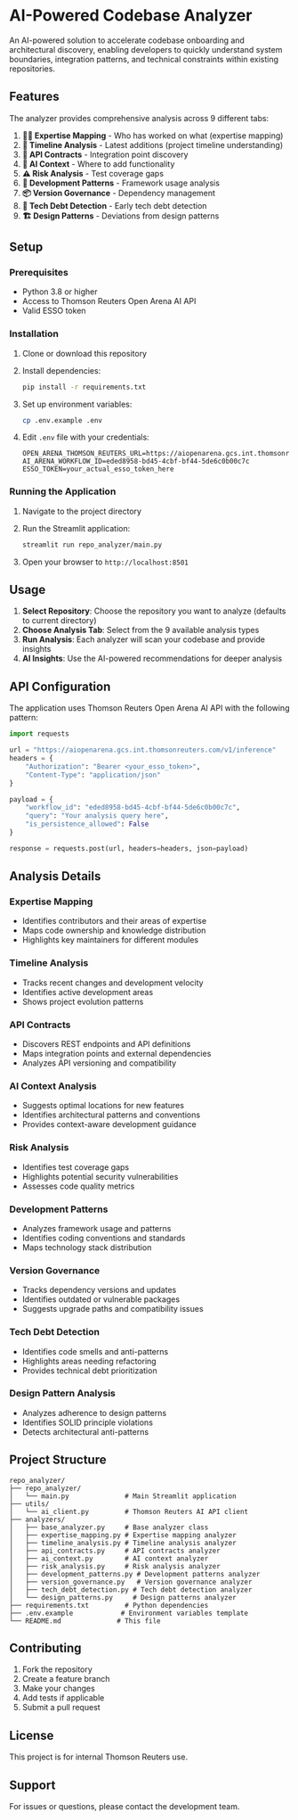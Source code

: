 # AI-Powered Codebase Analyzer

An AI-powered solution to accelerate codebase onboarding and architectural discovery, enabling developers to quickly understand system boundaries, integration patterns, and technical constraints within existing repositories.

## Features

The analyzer provides comprehensive analysis across 9 different tabs:

1. **🧑‍💻 Expertise Mapping** - Who has worked on what (expertise mapping)
2. **📅 Timeline Analysis** - Latest additions (project timeline understanding)
3. **🔌 API Contracts** - Integration point discovery
4. **🤖 AI Context** - Where to add functionality
5. **⚠️ Risk Analysis** - Test coverage gaps
6. **🔧 Development Patterns** - Framework usage analysis
7. **📦 Version Governance** - Dependency management
8. **🚨 Tech Debt Detection** - Early tech debt detection
9. **🏗️ Design Patterns** - Deviations from design patterns

## Setup

### Prerequisites

- Python 3.8 or higher
- Access to Thomson Reuters Open Arena AI API
- Valid ESSO token

### Installation

1. Clone or download this repository
2. Install dependencies:
   ```bash
   pip install -r requirements.txt
   ```

3. Set up environment variables:
   ```bash
   cp .env.example .env
   ```
   
4. Edit `.env` file with your credentials:
   ```
   OPEN_ARENA_THOMSON_REUTERS_URL=https://aiopenarena.gcs.int.thomsonreuters.com/v1/inference
   AI_ARENA_WORKFLOW_ID=eded8958-bd45-4cbf-bf44-5de6c0b00c7c
   ESSO_TOKEN=your_actual_esso_token_here
   ```

### Running the Application

1. Navigate to the project directory
2. Run the Streamlit application:
   ```bash
   streamlit run repo_analyzer/main.py
   ```

3. Open your browser to `http://localhost:8501`

## Usage

1. **Select Repository**: Choose the repository you want to analyze (defaults to current directory)
2. **Choose Analysis Tab**: Select from the 9 available analysis types
3. **Run Analysis**: Each analyzer will scan your codebase and provide insights
4. **AI Insights**: Use the AI-powered recommendations for deeper analysis

## API Configuration

The application uses Thomson Reuters Open Arena AI API with the following pattern:

```python
import requests

url = "https://aiopenarena.gcs.int.thomsonreuters.com/v1/inference"
headers = {
    "Authorization": "Bearer <your_esso_token>",
    "Content-Type": "application/json"
}

payload = {
    "workflow_id": "eded8958-bd45-4cbf-bf44-5de6c0b00c7c",
    "query": "Your analysis query here",
    "is_persistence_allowed": False
}

response = requests.post(url, headers=headers, json=payload)
```

## Analysis Details

### Expertise Mapping
- Identifies contributors and their areas of expertise
- Maps code ownership and knowledge distribution
- Highlights key maintainers for different modules

### Timeline Analysis
- Tracks recent changes and development velocity
- Identifies active development areas
- Shows project evolution patterns

### API Contracts
- Discovers REST endpoints and API definitions
- Maps integration points and external dependencies
- Analyzes API versioning and compatibility

### AI Context Analysis
- Suggests optimal locations for new features
- Identifies architectural patterns and conventions
- Provides context-aware development guidance

### Risk Analysis
- Identifies test coverage gaps
- Highlights potential security vulnerabilities
- Assesses code quality metrics

### Development Patterns
- Analyzes framework usage and patterns
- Identifies coding conventions and standards
- Maps technology stack distribution

### Version Governance
- Tracks dependency versions and updates
- Identifies outdated or vulnerable packages
- Suggests upgrade paths and compatibility issues

### Tech Debt Detection
- Identifies code smells and anti-patterns
- Highlights areas needing refactoring
- Provides technical debt prioritization

### Design Pattern Analysis
- Analyzes adherence to design patterns
- Identifies SOLID principle violations
- Detects architectural anti-patterns

## Project Structure

```
repo_analyzer/
├── repo_analyzer/
│   └── main.py              # Main Streamlit application
├── utils/
│   └── ai_client.py         # Thomson Reuters AI API client
├── analyzers/
│   ├── base_analyzer.py     # Base analyzer class
│   ├── expertise_mapping.py # Expertise mapping analyzer
│   ├── timeline_analysis.py # Timeline analysis analyzer
│   ├── api_contracts.py     # API contracts analyzer
│   ├── ai_context.py        # AI context analyzer
│   ├── risk_analysis.py     # Risk analysis analyzer
│   ├── development_patterns.py # Development patterns analyzer
│   ├── version_governance.py   # Version governance analyzer
│   ├── tech_debt_detection.py # Tech debt detection analyzer
│   └── design_patterns.py     # Design patterns analyzer
├── requirements.txt         # Python dependencies
├── .env.example            # Environment variables template
└── README.md              # This file
```

## Contributing

1. Fork the repository
2. Create a feature branch
3. Make your changes
4. Add tests if applicable
5. Submit a pull request

## License

This project is for internal Thomson Reuters use.

## Support

For issues or questions, please contact the development team.
